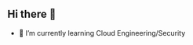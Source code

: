 ## Hi there 👋

- 🌱 I’m currently learning Cloud Engineering/Security

<!--
**rdhanani7/rdhanani7** is a ✨ _special_ ✨ repository because its `README.md` (this file) appears on your GitHub profile.

Here are some ideas to get you started:

- 🌱 I’m currently learning Cloud Engineering/Security


-->
